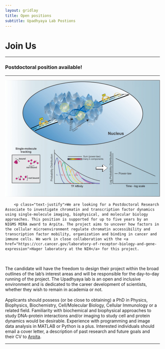 ```yaml
---
layout: gridlay
title: Open positions
subtitle: Upadhyaya Lab Postions
---
```


# **Join Us**
<hr>
<!-- The paddingtop and margin-top edits allow anchors to link properly. -->
<h3>Postdoctoral position available!</h3>
<hr>
<div class="row" style="padding-top: 60px; margin-top: -60px;">
    <div class="col-sm-4">
    	<img src="/img/publications/2019_Garcia_NAR.jpg" alt="Power-law TF-chromatin interactions">
    </div>
    <div class="col-sm-8">

        <p class="text-justify">We are looking for a Postdoctoral Research Associate to investigate chromatin and transcription factor dynamics using single-molecule imaging, biophysical, and molecular biology approaches. This position is supported for up to five years by an NIGMS MIRA award to Arpita. The project aims to uncover how factors in the cellular microenvironment regulate chromatin accessibility and transcription factor mobility, organization and binding in cancer and immune cells. We work in close collaboration with the <a href="https://ccr.cancer.gov/laboratory-of-receptor-biology-and-gene-expression">Hager laboratory at the NIH</a> for this project.
<br><br>
        The candidate will have the freedom to design their project within the broad outlines of the lab’s interest areas and will be responsible for the day-to-day running of the project. The Upadhyaya lab is an open and inclusive environment and is dedicated to the career development of scientists, whether they wish to remain in academia or not.
<br><br>
        Applicants should possess (or be close to obtaining) a PhD in Physics, Biophysics, Biochemistry, Cell/Molecular Biology, Cellular Immunology or a related field. Familiarity with biochemical and biophysical approaches to study DNA-protein interactions and/or imaging to study cell and protein dynamics would be desirable. Experience with programming and image data analysis in MATLAB or Python is a plus. Interested individuals should email a cover letter, a description of past research and future goals and their CV to <a href="mailto:arpitau@umd.edu">Arpita</a>.
</p>
    </div>
</div>
<hr>
